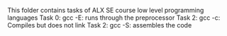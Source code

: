 This folder contains tasks of ALX SE course low level programming languages
Task 0: gcc -E: runs through the preprocessor
Task 2: gcc -c: Compiles but does not link
Task 2: gcc -S: assembles the code

